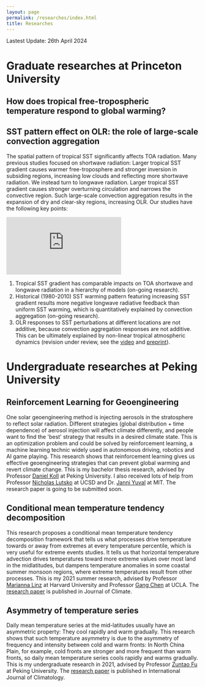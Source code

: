 ```yaml
---
layout: page
permalink: /researches/index.html
title: Researches
---
```


Lastest Update: 26th April 2024

# Graduate researches at Princeton University


## How does tropical free-tropospheric temperature respond to global warming?


## SST pattern effect on OLR: the role of large-scale convection aggregation
The spatial pattern of tropical SST significantly affects TOA radiation. Many previous studies focused on shortwave radiation: Larger tropical SST gradient causes warmer free-troposphere and stronger inversion in subsiding regions, increasing low clouds and reflecting more shortwave radiation. 
We instead turn to longwave radiation. Larger tropical SST gradient causes stronger overturning circulation and narrows the convective region. Such large-scale convection aggregation results in the expansion of dry and clear-sky regions, increasing OLR. 
Our studies have the following key points:

![SST_pattern_effect.pdf](https://heng-quan.github.io/figures/SST_pattern_effect.pdf)

1. Tropical SST gradient has comparable impacts on TOA shortwave and longwave radiation in a hierarchy of models (on-going research).
2. Historical (1980-2010) SST warming pattern featuring increasing SST gradient results more negative longwave radiative feedback than uniform SST warming, which is quantitatively explained by convection aggregation (on-going research).
3. OLR responses to SST perturbations at different locations are not additive, because convection aggregation responses are not additive. This can be ultimately explained by non-linear tropical atmospheric dynamics (revision under review, see the [video](https://heng-quan.github.io/file/AGU2023_Quan_video.mp4) and [preprint](https://heng-quan.github.io/mypaper/Quan_2023_JCLI_preprint.pdf)). 


# Undergraduate researches at Peking University 


## Reinforcement Learning for Geoengineering
One solar geoengineering method is injecting aerosols in the stratosphere to reflect solar radiation. Different strategies (global distribution + time dependence) of aerosol injection will affect climate differently, and people want to find the 'best' strategy that results in a desired climate state. This is an optimization problem and could be solved by reinforcement learning, a machine learning technic widely used in autonomous driving, robotics and AI game playing. This research shows that reinforcement learning gives us effective geoengineering strategies that can prevent global warming and revert climate change. This is my bachelor thesis research, advised by Professor [Daniel Koll](https://danielkoll.github.io) at Peking University. I also received lots of help from Professor [Nicholas Lutsko](https://nicklutsko.github.io) at UCSD and Dr. [Janni Yuval](https://yaniyuval.wixsite.com/janniy) at MIT. The research paper is going to be submitted soon.


## Conditional mean temperature tendency decomposition
This research proposes a conditional mean temperature tendency decomposition framework that tells us what processes drive temperature towards or away from extremes at every temperature percentile, which is very useful for extreme events studies. It tells us that horizontal temperature advection drives temperatures toward more extreme values over most land in the midlatitudes, but dampens temperature anomalies in some coastal summer monsoon regions, where extreme temperatures result from other processes. This is my 2021 summer research, advised by Professor [Marianna Linz](https://eps.harvard.edu/people/marinna-katherine-linz) at Harvard University and Professor [Gang Chen](http://gchenpu.com) at UCLA. The [research paper](https://journals.ametsoc.org/view/journals/clim/aop/JCLI-D-22-0556.1/JCLI-D-22-0556.1.xml) is published in Journal of Climate.


## Asymmetry of temperature series
Daily mean temperature series at the mid-latitudes usually have an asymmetric property: They cool rapidly and warm gradually. This research shows that such temperature asymmetry is due to the asymmetry of frequency and intensity between cold and warm fronts: In North China Plain, for example, cold fronts are stronger and more frequent than warm fronts, so daily mean temperature series cools rapidly and warms gradually. This is my undergraduate research in 2021, advised by Professor [Zuntao Fu](https://www.researchgate.net/profile/Zuntao-Fu) at Peking University. The [research paper](https://rmets.onlinelibrary.wiley.com/doi/full/10.1002/joc.7338) is published in International Journal of Climatology.

